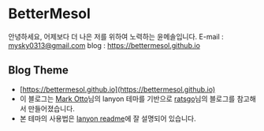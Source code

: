 # BetterMesol
안녕하세요, 어제보다 더 나은 저를 위하여 노력하는 윤메솔입니다.
E-mail : mysky0313@gmail.com
blog : https://bettermesol.github.io


## Blog Theme
- [https://bettermesol.github.io](https://bettermesol.github.io)
- 이 블로그는 [Mark Otto](https://github.com/poole/lanyon)님의 lanyon 테마를 기반으로 [ratsgo](https://github.com/ratsgo/ratsgo.github.io)님의 블로그를 참고해서 만들어졌습니다.
- 본 테마의 사용법은 [lanyon readme](https://github.com/poole/lanyon/blob/master/README.md)에 잘 설명되어 있습니다.
